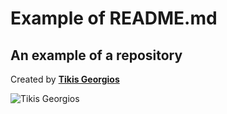 # Example of README.md
## An example of a repository

 Created by [**Tikis Georgios**](https://www.google.gr/)
 
![Tikis Georgios](https://www.google.gr/search?sca_esv=584934822&sxsrf=AM9HkKnWbhQ4mtIaAVpcaNn5TpBeyUvikw:1700784913079&q=data+analyst&tbm=isch&source=lnms&sa=X&ved=2ahUKEwjcitXErduCAxVFXEEAHaubDfYQ0pQJegQIDBAB&biw=1280&bih=559&dpr=1.5#imgrc=WjuU_ICBgrfN8M)
